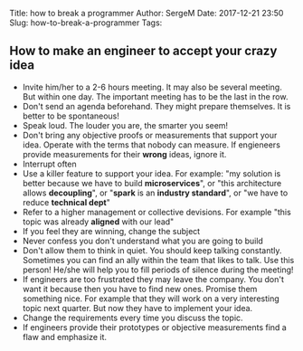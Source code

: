Title: how to break a programmer
Author: SergeM
Date: 2017-12-21 23:50
Slug: how-to-break-a-programmer
Tags:     


## How to make an engineer to accept your crazy idea
* Invite him/her to a 2-6 hours meeting. It may also be several meeting. But within one day. The important meeting has to be the last in the row.
* Don't send an agenda beforehand. They might prepare themselves. It is better to be spontaneous!
* Speak loud. The louder you are, the smarter you seem!
* Don't bring any objective proofs or measurements that support your idea. Operate with the terms that nobody can measure. If engieneers provide measurements for their **wrong** ideas, ignore it.
* Interrupt often
* Use a killer feature to support your idea. For example: "my solution is better because we have to build **microservices**",
or "this architecture allows **decoupling**", or "**spark** is an **industry standard**", or "we have to reduce **technical dept**"
* Refer to a higher management or collective devisions. For example "this topic was already **aligned** with our lead"
* If you feel they are winning, change the subject
* Never confess you don't understand what you are going to build
* Don't allow them to think in quiet. You should keep talking constantly. Sometimes you can find an ally within the team that likes to talk. Use this person! He/she will help you to fill periods of silence during the meeting!
* If engineers are too frustrated they may leave the company. You don't want it because then you have to find new ones. Promise them something nice. For example that they will work on a very interesting topic next quarter. But now they have to implement your idea.
* Change the requirements every time you discuss the topic.
* If engineers provide their prototypes or objective measurements find a flaw and emphasize it.

